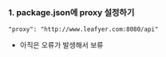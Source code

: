 ### 1. package.json에 proxy 설정하기

```
"proxy": "http://www.leafyer.com:8080/api"

```

-   아직은 오류가 발생해서 보류
